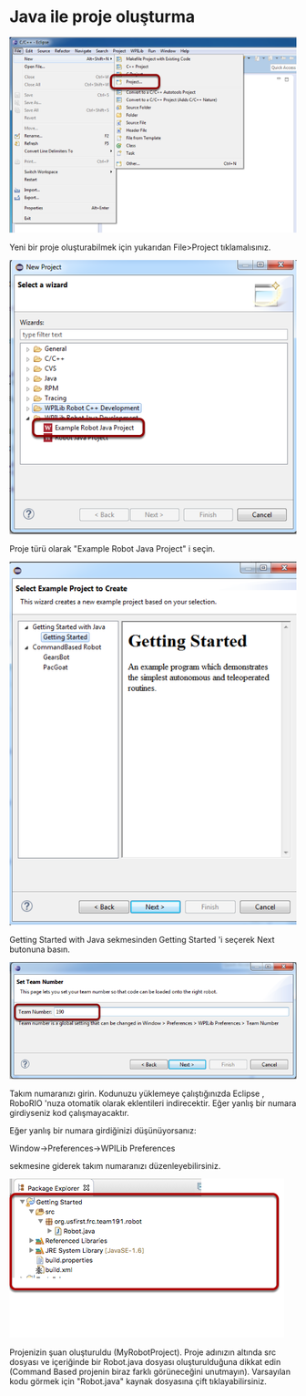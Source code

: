 # Java ile proje oluşturma

![](../.gitbook/assets/image%20%2873%29.png)

Yeni bir proje oluşturabilmek için yukarıdan File&gt;Project tıklamalısınız.

![Proje t&#xFC;r&#xFC;n&#xFC; se&#xE7;mek](../.gitbook/assets/image%20%285%29.png)

 Proje türü olarak "Example Robot Java Project" i seçin.

![&#xD6;rnek kod a&#xE7;mak](../.gitbook/assets/image%20%2844%29.png)

Getting Started with Java sekmesinden Getting Started 'i seçerek Next butonuna basın.

![Tak&#x131;m numaras&#x131;n&#x131; girmek](../.gitbook/assets/image%20%2864%29.png)

Takım numaranızı girin. Kodunuzu yüklemeye çalıştığınızda Eclipse , RoboRIO 'nuza otomatik olarak eklentileri indirecektir. Eğer yanlış bir numara girdiyseniz kod çalışmayacaktır.

Eğer yanlış bir numara girdiğinizi düşünüyorsanız:

 Window-&gt;Preferences-&gt;WPILib Preferences 

sekmesine giderek takım numaranızı düzenleyebilirsiniz.

![Proje olu&#x15F;turuldu](../.gitbook/assets/image%20%2843%29.png)

Projenizin şuan oluşturuldu \(MyRobotProject\). Proje adınızın altında src dosyası ve içeriğinde bir Robot.java dosyası oluşturulduğuna dikkat edin \(Command Based projenin biraz farklı görüneceğini unutmayın\). Varsayılan kodu görmek için "Robot.java" kaynak dosyasına çift tıklayabilirsiniz.


